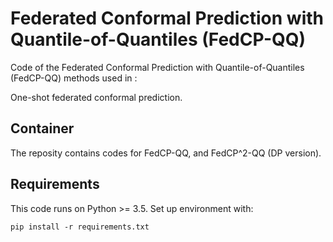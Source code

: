 # Federated Conformal Prediction with Quantile-of-Quantiles (FedCP-QQ)

Code of the Federated Conformal Prediction with Quantile-of-Quantiles (FedCP-QQ) methods used in :

One-shot federated conformal prediction.

## Container

The reposity contains codes for FedCP-QQ, and FedCP^2-QQ (DP version).

## Requirements

This code runs on Python >= 3.5. Set up environment with:
```
pip install -r requirements.txt
```
